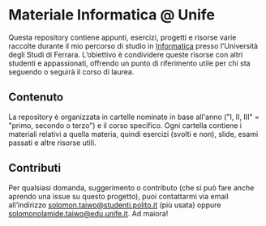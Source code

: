 # Materiale Informatica @ Unife

Questa repository contiene appunti, esercizi, progetti e risorse varie raccolte durante il mio percorso di studio in [Informatica](https://corsi.unife.it/informatica) presso l'Università degli Studi di Ferrara. L’obiettivo è condividere queste risorse con altri studenti e appassionati, offrendo un punto di riferimento utile per chi sta seguendo o seguirà il corso di laurea.

## **Contenuto**

La repository è organizzata in cartelle nominate in base all'anno ("I, II, III" = "primo, secondo o terzo") e il corso specifico. Ogni cartella contiene i materiali relativi a quella materia, quindi esercizi (svolti e non), slide, esami passati e altre risorse utili.

## **Contributi**

Per qualsiasi domanda, suggerimento o contributo (che si può fare anche aprendo una issue su questo progetto), puoi contattarmi via email all’indirizzo [solomon.taiwo@studenti.polito.it](mailto:solomon.taiwo@studenti.polito.it) (più usata) oppure [solomonolamide.taiwo@edu.unife.it](solomonolamide.taiwo@edu.unife.it). Ad maiora!
